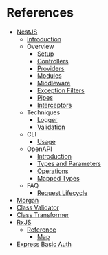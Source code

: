 # References

- [NestJS](https://nestjs.com)
  - [Introduction](https://docs.nestjs.com)
  - Overview
    - [Setup](https://docs.nestjs.com/first-steps)
    - [Controllers](https://docs.nestjs.com/controllers)
    - [Providers](https://docs.nestjs.com/providers)
    - [Modules](https://docs.nestjs.com/modules)
    - [Middleware](https://docs.nestjs.com/middleware)
    - [Exception Filters](https://docs.nestjs.com/exception-filters)
    - [Pipes](https://docs.nestjs.com/pipes)
    - [Interceptors](https://docs.nestjs.com/interceptors)
  - Techniques
    - [Logger](https://docs.nestjs.com/techniques/logger)
    - [Validation](https://docs.nestjs.com/techniques/validation)
  - CLI
    - [Usage](https://docs.nestjs.com/cli/usages)
  - OpenAPI
    - [Introduction](https://docs.nestjs.com/openapi/introduction)
    - [Types and Parameters](https://docs.nestjs.com/openapi/types-and-parameters)
    - [Operations](https://docs.nestjs.com/openapi/operations)
    - [Mapped Types](https://docs.nestjs.com/openapi/mapped-types)
  - FAQ
    - [Request Lifecycle](https://docs.nestjs.com/faq/request-lifecycle)
- [Morgan](https://github.com/expressjs/morgan)
- [Class Validator](https://github.com/typestack/class-validator)
- [Class Transformer](https://github.com/typestack/class-transformer)
- [RxJS](https://rxjs.dev)
  - [Reference](https://rxjs.dev/api)
    - [Map](https://rxjs.dev/api/index/function/map)
- [Express Basic Auth](https://github.com/LionC/express-basic-auth)
